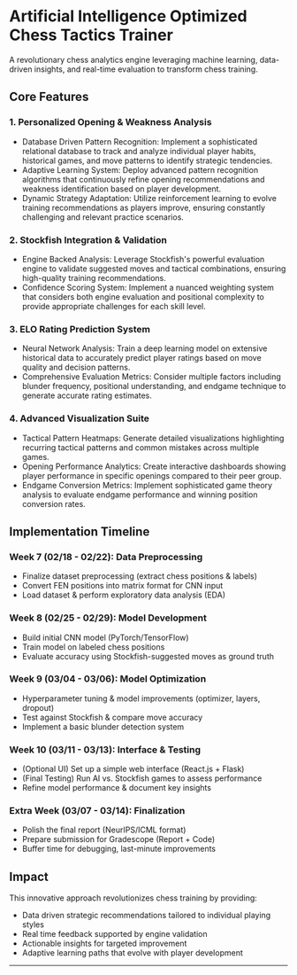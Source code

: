 # Artificial Intelligence Optimized Chess Tactics Trainer

A revolutionary chess analytics engine leveraging machine learning, data-driven insights, and real-time evaluation to transform chess training.

## Core Features

### 1. Personalized Opening & Weakness Analysis
* Database Driven Pattern Recognition: Implement a sophisticated relational database to track and analyze individual player habits, historical games, and move patterns to identify strategic tendencies.
* Adaptive Learning System: Deploy advanced pattern recognition algorithms that continuously refine opening recommendations and weakness identification based on player development.
* Dynamic Strategy Adaptation: Utilize reinforcement learning to evolve training recommendations as players improve, ensuring constantly challenging and relevant practice scenarios.

### 2. Stockfish Integration & Validation
* Engine Backed Analysis: Leverage Stockfish's powerful evaluation engine to validate suggested moves and tactical combinations, ensuring high-quality training recommendations.
* Confidence Scoring System: Implement a nuanced weighting system that considers both engine evaluation and positional complexity to provide appropriate challenges for each skill level.

### 3. ELO Rating Prediction System
* Neural Network Analysis: Train a deep learning model on extensive historical data to accurately predict player ratings based on move quality and decision patterns.
* Comprehensive Evaluation Metrics: Consider multiple factors including blunder frequency, positional understanding, and endgame technique to generate accurate rating estimates.

### 4. Advanced Visualization Suite
* Tactical Pattern Heatmaps: Generate detailed visualizations highlighting recurring tactical patterns and common mistakes across multiple games.
* Opening Performance Analytics: Create interactive dashboards showing player performance in specific openings compared to their peer group.
* Endgame Conversion Metrics: Implement sophisticated game theory analysis to evaluate endgame performance and winning position conversion rates.

## Implementation Timeline

### Week 7 (02/18 - 02/22): Data Preprocessing
* Finalize dataset preprocessing (extract chess positions & labels)
* Convert FEN positions into matrix format for CNN input
* Load dataset & perform exploratory data analysis (EDA)

### Week 8 (02/25 - 02/29): Model Development
* Build initial CNN model (PyTorch/TensorFlow)
* Train model on labeled chess positions
* Evaluate accuracy using Stockfish-suggested moves as ground truth

### Week 9 (03/04 - 03/06): Model Optimization
* Hyperparameter tuning & model improvements (optimizer, layers, dropout)
* Test against Stockfish & compare move accuracy
* Implement a basic blunder detection system

### Week 10 (03/11 - 03/13): Interface & Testing
* (Optional UI) Set up a simple web interface (React.js + Flask)
* (Final Testing) Run AI vs. Stockfish games to assess performance
* Refine model performance & document key insights

### Extra Week (03/07 - 03/14): Finalization
* Polish the final report (NeurIPS/ICML format)
* Prepare submission for Gradescope (Report + Code)
* Buffer time for debugging, last-minute improvements

## Impact

This innovative approach revolutionizes chess training by providing:
* Data driven strategic recommendations tailored to individual playing styles
* Real time feedback supported by engine validation
* Actionable insights for targeted improvement
* Adaptive learning paths that evolve with player development

---

